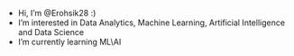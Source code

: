 - Hi, I’m @Erohsik28 :)
- I’m interested in Data Analytics, Machine Learning, Artificial Intelligence and Data Science
- I’m currently learning ML\AI

<!---
Erohsik28/Erohsik28 is a ✨ special ✨ repository because its `README.md` (this file) appears on your GitHub profile.
You can click the Preview link to take a look at your changes.
--->
